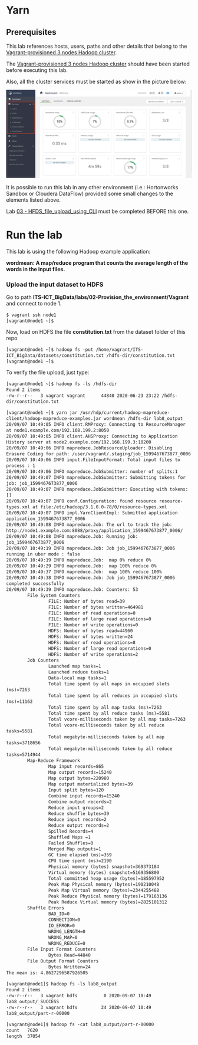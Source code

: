 # Yarn

## Prerequisites

This lab references hosts, users, paths and other details that belong to the [Vagrant-provisioned 3 nodes Hadoop cluster](../02-Provision_the_environment/Vagrant/README.md).

The [Vagrant-provisioned 3 nodes Hadoop cluster](../02-Provision_the_environment/Vagrant/README.md) should have been started before executing this lab.

Also, all the cluster services must be started as show in the picture below:  

![Cluster services](./img/3-nodes/cluster_services.png)

It is possible to run this lab in any other environment (i.e.: Hortonworks Sandbox or Cloudera DataFlow) provided some small changes to the elements listed above.

Lab [03 - HFDS_file_upload_using_CLI](../03-03-HFDS_file_upload_using_CLI/README.md) must be completed BEFORE this one.

# Run the lab

This lab is using the following Hadoop example application:

  **wordmean: A map/reduce program that counts the average length of the words in the input files.**

### Upload the input dataset to HDFS

Go to path **ITS-ICT_BigData/labs/02-Provision_the_environment/Vagrant** and connect to node 1.

```console
$ vagrant ssh node1 
[vagrant@node1 ~]$ 
```

Now, load on HDFS the file **constitution.txt** from the dataset folder of this repo

```console
[vagrant@node1 ~]$ hadoop fs -put /home/vagrant/ITS-ICT_BigData/datasets/constitution.txt /hdfs-dir/constitution.txt
[vagrant@node1 ~]$
```

To verify the file upload, just type:

```console
[vagrant@node1 ~]$ hadoop fs -ls /hdfs-dir
Found 2 items
-rw-r--r--   3 vagrant vagrant      44840 2020-06-23 23:22 /hdfs-dir/constitution.txt
```


```console
[vagrant@node1 ~]$ yarn jar /usr/hdp/current/hadoop-mapreduce-client/hadoop-mapreduce-examples.jar wordmean /hdfs-dir lab8_output
20/09/07 10:49:05 INFO client.RMProxy: Connecting to ResourceManager at node1.example.com/192.168.199.2:8050
20/09/07 10:49:05 INFO client.AHSProxy: Connecting to Application History server at node2.example.com/192.168.199.3:10200
20/09/07 10:49:06 INFO mapreduce.JobResourceUploader: Disabling Erasure Coding for path: /user/vagrant/.staging/job_1599467673877_0006
20/09/07 10:49:06 INFO input.FileInputFormat: Total input files to process : 1
20/09/07 10:49:06 INFO mapreduce.JobSubmitter: number of splits:1
20/09/07 10:49:07 INFO mapreduce.JobSubmitter: Submitting tokens for job: job_1599467673877_0006
20/09/07 10:49:07 INFO mapreduce.JobSubmitter: Executing with tokens: []
20/09/07 10:49:07 INFO conf.Configuration: found resource resource-types.xml at file:/etc/hadoop/3.1.0.0-78/0/resource-types.xml
20/09/07 10:49:07 INFO impl.YarnClientImpl: Submitted application application_1599467673877_0006
20/09/07 10:49:08 INFO mapreduce.Job: The url to track the job: http://node1.example.com:8088/proxy/application_1599467673877_0006/
20/09/07 10:49:08 INFO mapreduce.Job: Running job: job_1599467673877_0006
20/09/07 10:49:19 INFO mapreduce.Job: Job job_1599467673877_0006 running in uber mode : false
20/09/07 10:49:19 INFO mapreduce.Job:  map 0% reduce 0%
20/09/07 10:49:29 INFO mapreduce.Job:  map 100% reduce 0%
20/09/07 10:49:37 INFO mapreduce.Job:  map 100% reduce 100%
20/09/07 10:49:38 INFO mapreduce.Job: Job job_1599467673877_0006 completed successfully
20/09/07 10:49:39 INFO mapreduce.Job: Counters: 53
        File System Counters
                FILE: Number of bytes read=39
                FILE: Number of bytes written=464981
                FILE: Number of read operations=0
                FILE: Number of large read operations=0
                FILE: Number of write operations=0
                HDFS: Number of bytes read=44960
                HDFS: Number of bytes written=24
                HDFS: Number of read operations=8
                HDFS: Number of large read operations=0
                HDFS: Number of write operations=2
        Job Counters 
                Launched map tasks=1
                Launched reduce tasks=1
                Data-local map tasks=1
                Total time spent by all maps in occupied slots (ms)=7263
                Total time spent by all reduces in occupied slots (ms)=11162
                Total time spent by all map tasks (ms)=7263
                Total time spent by all reduce tasks (ms)=5581
                Total vcore-milliseconds taken by all map tasks=7263
                Total vcore-milliseconds taken by all reduce tasks=5581
                Total megabyte-milliseconds taken by all map tasks=3718656
                Total megabyte-milliseconds taken by all reduce tasks=5714944
        Map-Reduce Framework
                Map input records=865
                Map output records=15240
                Map output bytes=220980
                Map output materialized bytes=39
                Input split bytes=120
                Combine input records=15240
                Combine output records=2
                Reduce input groups=2
                Reduce shuffle bytes=39
                Reduce input records=2
                Reduce output records=2
                Spilled Records=4
                Shuffled Maps =1
                Failed Shuffles=0
                Merged Map outputs=1
                GC time elapsed (ms)=359
                CPU time spent (ms)=2190
                Physical memory (bytes) snapshot=369373184
                Virtual memory (bytes) snapshot=5169356800
                Total committed heap usage (bytes)=185597952
                Peak Map Physical memory (bytes)=190210048
                Peak Map Virtual memory (bytes)=2344255488
                Peak Reduce Physical memory (bytes)=179163136
                Peak Reduce Virtual memory (bytes)=2825101312
        Shuffle Errors
                BAD_ID=0
                CONNECTION=0
                IO_ERROR=0
                WRONG_LENGTH=0
                WRONG_MAP=0
                WRONG_REDUCE=0
        File Input Format Counters 
                Bytes Read=44840
        File Output Format Counters 
                Bytes Written=24
The mean is: 4.8627296587926505
```


```console
[vagrant@node1]$ hadoop fs -ls lab8_output
Found 2 items
-rw-r--r--   3 vagrant hdfs          0 2020-09-07 10:49 lab8_output/_SUCCESS
-rw-r--r--   3 vagrant hdfs         24 2020-09-07 10:49 lab8_output/part-r-00000
```

```console
[vagrant@node1]$ hadoop fs -cat lab8_output/part-r-00000
count   7620
length  37054
```